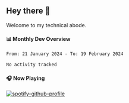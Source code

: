 ## Hey there 👋

Welcome to my technical abode.

#### 📊 Monthly Dev Overview
<!--START_SECTION:waka-->

```txt
From: 21 January 2024 - To: 19 February 2024

No activity tracked
```

<!--END_SECTION:waka-->

#### 🎧 Now Playing

[![spotify-github-profile](https://spotify-github-profile.vercel.app/api/view?uid=james2mid&cover_image=true&theme=natemoo-re)](https://open.spotify.com/user/james2mid?si=2b3baf2b09cb499e)
